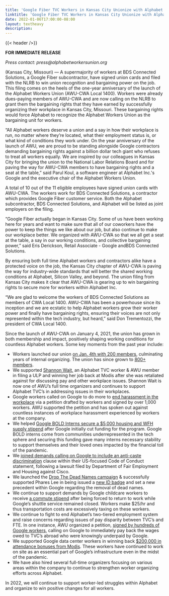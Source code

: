 ```yaml
---
title: 'Google Fiber TVC Workers in Kansas City Unionize with Alphabet Workers Union & File Petition with NLRB to Win Bargaining Rights'
linktitle: 'Google Fiber TVC Workers in Kansas City Unionize with Alphabet Workers Union & File Petition with NLRB to Win Bargaining Rights'
date: 2022-01-06T17:00:00-08:00
layout: textheavy
description:
---
```


{{< header />}}

**FOR IMMEDIATE RELEASE**

_Press contact: press@alphabetworkersunion.org_

(Kansas City, Missouri)  — A supermajority of workers at BDS Connected Solutions, a Google Fiber subcontractor, have signed union cards and filed with the
NLRB to win union recognition and bargaining power on the job. This filing comes on the heels of the one-year anniversary of the launch of the
Alphabet Workers Union (AWU-CWA Local 1400). Workers were already dues-paying members of AWU-CWA and are now calling on the NLRB to grant them the
bargaining rights that they have earned by successfully organizing their workplace in Kansas City, Missouri. These bargaining rights would force Alphabet to
recognize the Alphabet Workers Union as the bargaining unit for workers. 

“All Alphabet workers deserve a union and a say in how their workplace is run, no matter where they’re located, what their employment status is, or what
kind of conditions they work under. On the year anniversary of the launch of AWU, we are proud to be standing alongside Google contractors demanding
bargaining rights against a billion dollar tech giant who refuses to treat all workers equally.  We are inspired by our colleagues in Kansas City for bringing
the union to the National Labor Relations Board and for paving the way for AWU-CWA members to have bargaining rights and a seat at the table,” said Parul Koul, a
software engineer at Alphabet Inc.'s Google and the executive chair of the Alphabet Workers Union. 

A total of 10 out of the 11 eligible employees have signed union cards with AWU-CWA. The workers work for BDS Connected Solutions, a contractor which provides
Google Fiber customer service. Both the Alphabet subcontractor, BDS Connected Solutions, and Alphabet will be listed as joint employers on the filing.

“Google Fiber actually began in Kansas City. Some of us have been working here for years and want to make sure that all of our coworkers have the power to keep the things
we like about our job, but also continue to make our workplace better. We organized with AWU-CWA so that we all get a seat at the table, a say in our working conditions, and
collective bargaining power,” said Eris Derickson, Retail Associate - Google andBDS Connected Solutions.
 
By ensuring both full time Alphabet workers and contractors alike have a protected voice on the job, the Kansas City chapter of AWU-CWA is paving the way for industry-wide
standards that will better the shared working conditions at Alphabet, Silicon Valley, and beyond. The union filing from Kansas City makes it clear that AWU-CWA is gearing
up to win bargaining rights to secure more for workers within Alphabet Inc.

“We are glad to welcome the workers of BDS Connected Solutions as members of CWA Local 1400. AWU-CWA has been a powerhouse since its inception and we are ecstatic to help
Alphabet workers grow their worker power and finally have bargaining rights, ensuring their voices are not only represented within the tech industry, but heard,” said Don
Trementozzi, the president of CWA Local 1400.

Since the launch of AWU-CWA on January 4, 2021, the union has grown in both membership and impact, positively shaping working conditions for countless Alphabet workers. Some
key moments from the past year include: 

- Workers launched our union [on Jan. 4th with 200 members](https://www.nytimes.com/2021/01/04/technology/google-employees-union.html), culminating years of internal organizing. The union has since grown to [800+ members](https://alphabetworkersunion.org/).
- We supported [Shannon Wait,](https://www.bbc.com/news/technology-56659212) an Alphabet TVC worker & AWU member in filing a ULP and winning her job back at Modis after she was retaliated against for discussing pay and other workplace issues. Shannon Wait is now one of AWU’s full time organizers and continues to support Alphabet TVC’s in addressing issues in their workplaces.
- Google workers called on Google to do more to [end harassment in the workplace](https://www.cnn.com/2021/04/09/tech/alphabet-google-harassment-employee-letter/index.html) via a petition drafted by workers and signed by over 1,000 workers. AWU supported the petition and has spoken out against countless instances of workplace harassment experienced by workers at the company.
- We helped [Google BOLD Interns secure a $5,000 housing and WFH supply stipend](https://www.protocol.com/policy/google-interns-won-stipend) after Google initially cut funding for the program. Google BOLD interns come from communities underrepresented in the tech sphere and securing this funding gave many interns necessary stability to support themselves and their loved ones impacted by the financial toll of the pandemic.
- We [joined demands calling on Google to include  an anti-caste discrimination](https://twitter.com/AlphabetWorkers/status/1382391789156331527?s=20) clause within their US-focused Code of Conduct statement, following a lawsuit filed by Department of Fair Employment and Housing against Cisco.
- We launched the [Drop The Dead Names campaign](https://www.businessinsider.com/alphabet-union-google-workers-id-name-change-deadnames-trans-employees-2021-6) & successfully supported Phares Lee in being issued a [new ID badge](https://dropthedeadnames.org/#updates) and set a new precedent within Google regarding the removal of dead names.
- We continue to support demands by Google childcare workers to receive [a commute stipend](https://www.theverge.com/2021/5/7/22425388/google-childcare-workers-commute-stipend) after being forced to return to work while Google’s shuttle service remained closed. Workers make $25/hr and thus transportation costs are excessively taxing on these workers.
- We continue to fight to end Alphabet’s two-tiered employment system and raise concerns regarding issues of pay disparity between TVC’s and FTE. In one instance, AWU organized a petition, [signed by hundreds of Google workers](https://www.theguardian.com/technology/2021/sep/15/google-underpayment-wages), calling on Google to immediately pay back the wages owed to TVC’s abroad who were knowingly underpaid by Google.  
- We supported Google data center workers in winning back [$200,000 in attendance bonuses from Modis](https://www.nytimes.com/2021/11/05/technology/google-workers.html). These workers have continued to work on site as an essential part of Google’s infrastructure even in the midst of the pandemic.
- We have also hired several full-time organizers focusing on various areas within the company to continue to strengthen worker organizing efforts across Alphabet.  

 
In 2022, we will continue to support worker-led struggles within Alphabet and organize to win positive changes for all workers.
